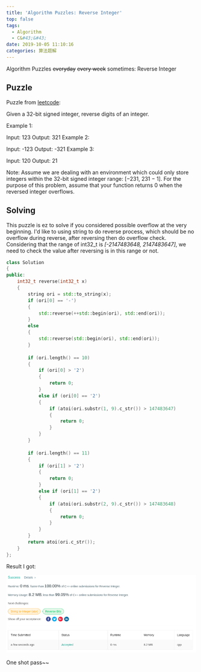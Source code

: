 ```yaml
---
title: 'Algorithm Puzzles: Reverse Integer'
top: false
tags:
  - Algorithm
  - C&#43;&#43;
date: 2019-10-05 11:10:16
categories: 算法题解
---
```

Algorithm Puzzles ~~everyday~~ ~~every week~~ sometimes: Reverse Integer

<!--more-->

## Puzzle

Puzzle from [leetcode](https://leetcode.com):

Given a 32-bit signed integer, reverse digits of an integer.

Example 1:

Input: 123
Output: 321
Example 2:

Input: -123
Output: -321
Example 3:

Input: 120
Output: 21

Note:
Assume we are dealing with an environment which could only store integers within the 32-bit signed integer range: [−231,  231 − 1]. For the purpose of this problem, assume that your function returns 0 when the reversed integer overflows.

## Solving

This puzzle is ez to solve if you considered possible overflow at the very beginning. I'd like to using string to do reverse process, which should be no overflow during reverse, after reversing then do overflow check. Considering that the range of int32_t is *[-2147483648, 2147483647]*, we need to check the value after reversing is in this range or not.

```cpp
class Solution
{
public:
    int32_t reverse(int32_t x)
    {
        string ori = std::to_string(x);
        if (ori[0] == '-')
        {
            std::reverse(++std::begin(ori), std::end(ori));
        }
        else
        {
            std::reverse(std::begin(ori), std::end(ori));
        }

        if (ori.length() == 10)
        {
            if (ori[0] > '2')
            {
                return 0;
            }
            else if (ori[0] == '2')
            {
                if (atoi(ori.substr(1, 9).c_str()) > 147483647)
                {
                    return 0;
                }
            }
        }

        if (ori.length() == 11)
        {
            if (ori[1] > '2')
            {
                return 0;
            }
            else if (ori[1] == '2')
            {
                if (atoi(ori.substr(2, 9).c_str()) > 147483648)
                {
                    return 0;
                }
            }
        }
        return atoi(ori.c_str());
    }
};
```

Result I got:

![](Algorithm-Puzzles-Reverse-Integer/s1.png)

One shot pass~~
